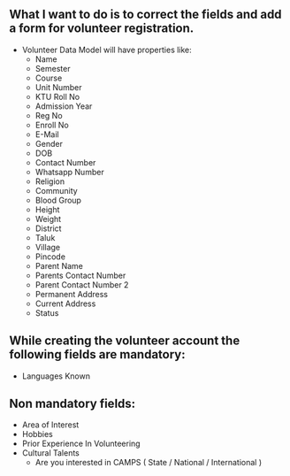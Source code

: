 ## What I want to do is to correct the fields and add a form for volunteer registration.

- Volunteer Data Model will have properties like:
  - Name
  - Semester
  - Course
  - Unit Number
  - KTU Roll No
  - Admission Year
  - Reg No
  - Enroll No
  - E-Mail
  - Gender
  - DOB
  - Contact Number
  - Whatsapp Number
  - Religion
  - Community
  - Blood Group
  - Height
  - Weight
  - District
  - Taluk
  - Village
  - Pincode
  - Parent Name
  - Parents Contact Number
  - Parent Contact Number 2
  - Permanent Address
  - Current Address
  - Status

## While creating the volunteer account the following fields are mandatory:

- Languages Known

## Non mandatory fields:

- Area of Interest
- Hobbies
- Prior Experience In Volunteering
- Cultural Talents
  - Are you interested in CAMPS ( State / National / International )
